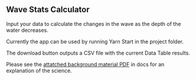 ## Wave Stats Calculator

Input your data to calculate the changes in the wave as the depth of the water decreases.

Currently the app can be used by running Yarn Start in the project folder.

The download button outputs a CSV file with the current Data Table results.

Please see the [attatched background material PDF](https://github.com/HenryBoyd4275/WaveStats/blob/master/docs/Wave%20calculator%20background%20material.pdf) in docs for an explanation of the science.
